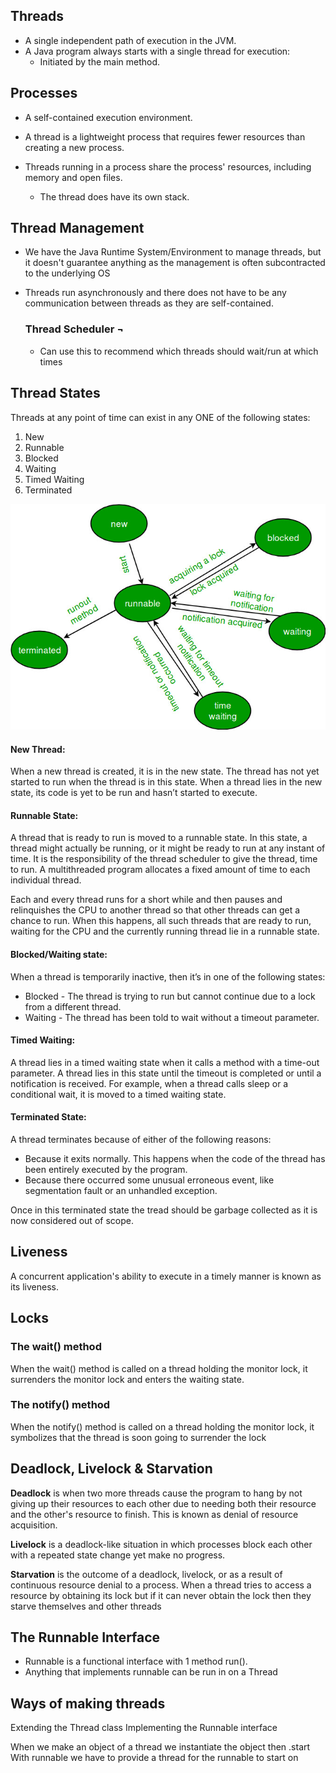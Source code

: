 ## Threads
- A single independent path of execution in the JVM.
- A Java program always starts with a single thread for execution: 
  - Initiated by the main method.

## Processes
- A self-contained execution environment.
- A thread is a lightweight process that requires fewer resources than creating a new process.

- Threads running in a process share the process' resources, including memory and open files.
  - The thread does have its own stack.

## Thread Management
- We have the Java Runtime System/Environment to manage threads, but it doesn't guarantee anything as the management is often
subcontracted to the underlying OS
- Threads run asynchronously and there does not have to be any communication between threads as they are self-contained.

    ### Thread Scheduler ¬
        
  - Can use this to recommend which threads should wait/run at which times


## Thread States

Threads at any point of time can exist in any ONE of the following states:
1. New
2. Runnable
3. Blocked
4. Waiting 
5. Timed Waiting
6. Terminated

![img.png](img.png)

#### New Thread: 
When a new thread is created, it is in the new state. The thread has not yet started to run when the thread is in this state. When a thread lies in the new state, its code is yet to be run and hasn’t started to execute.

#### Runnable State:
A thread that is ready to run is moved to a runnable state. In this state, a thread might actually be running, or it might be ready to run at any instant of time. It is the responsibility of the thread scheduler to give the thread, time to run.
A multithreaded program allocates a fixed amount of time to each individual thread.

Each and every thread runs for a short while and then pauses and relinquishes the CPU to another thread so that other threads can get a chance to run. When this happens, all such threads that are ready to run, waiting for the CPU and the currently running thread lie in a runnable state.
#### Blocked/Waiting state:
When a thread is temporarily inactive, then it’s in one of the following states:
- Blocked - The thread is trying to run but cannot continue due to a lock from a different thread.
- Waiting - The thread has been told to wait without a timeout parameter.

#### Timed Waiting:
A thread lies in a timed waiting state when it calls a method with a time-out parameter.
A thread lies in this state until the timeout is completed or until a notification is received. For example, when a thread calls sleep or a conditional wait, it is moved to a timed waiting state.

#### Terminated State:
A thread terminates because of either of the following reasons:
- Because it exits normally. This happens when the code of the thread has been entirely executed by the program.
- Because there occurred some unusual erroneous event, like segmentation fault or an unhandled exception.

Once in this terminated state the tread should be garbage collected as it is now considered out of scope.

## Liveness

A concurrent application's ability to execute in a timely manner is known as its liveness.

## Locks

### The wait() method

When the wait() method is called on a thread holding the monitor lock, it surrenders the monitor lock and enters the waiting state.

### The notify() method

When the notify() method is called on a thread holding the monitor lock, it symbolizes that the thread is soon going to surrender the lock

## Deadlock, Livelock & Starvation

__Deadlock__ is when two more threads cause the program to hang by not giving up their resources to each other due to needing
both their resource and the other's resource to finish. This is known as denial of resource acquisition.

__Livelock__ is a deadlock-like situation in which processes block each other with a repeated state change yet make no progress.

__Starvation__ is the outcome of a deadlock, livelock, or as a result of continuous resource denial to a process.
When a thread tries to access a resource by obtaining its lock but if it can never obtain the lock then they starve themselves and other threads

## The Runnable Interface

- Runnable is a functional interface with 1 method run().
- Anything that implements runnable can be run in on a Thread

## Ways of making threads

Extending the Thread class
Implementing the Runnable interface

When we make an object of a thread we instantiate the object then .start
With runnable we have to provide a thread for the runnable to start on